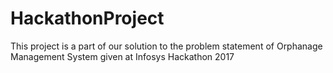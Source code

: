 # HackathonProject
This project is a part of our solution to the problem statement of Orphanage Management System given at Infosys Hackathon 2017
